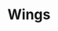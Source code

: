 ---
title: Wings
date: 
draft: false

# descripcion
description : Alitas centro microcubic

materials: Plata 925

color: Plateado

dimensions: 1,3 cm

code: 01-03-0246

type: "Aros"

categories: []

price: $2.290,00

price_eftvo: $1.950,00

# Images
# first image will be shown in the product page
images:
  # - image: "images/path_to_image"
  # La ubicacion de las imagenes es imagenes/Aros/Aros.Microcubic/01-03-0246-wings
  - image: "./images/aros/microcubic/01-03-0246-alitas-centro-microcubic_a.jpeg"
  - image: "./images/aros/microcubic/01-03-0246-alitas-centro-microcubic_b.jpeg"
---